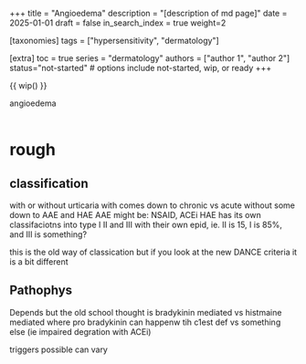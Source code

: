 +++
title = "Angioedema"
description = "[description of md page]"
date = 2025-01-01
draft = false
in_search_index = true
weight=2

[taxonomies]
tags = ["hypersensitivity", "dermatology"]

[extra]
toc = true
series = "dermatology"
authors = ["author 1", "author 2"]
status="not-started" # options include not-started, wip, or ready
+++

{{ wip() }}

angioedema
</br>
</br>

<div class="blur-container">

# rough

## classification

with or without urticaria
with comes down to chronic vs acute
without some down to AAE and HAE
AAE might be: NSAID, ACEi
HAE has its own classifaciotns into type I II and III
with their own epid, ie. II is 15, I is 85%, and III is something?

this is the old way of classication but if you look at the new DANCE criteria it is a bit different

## Pathophys

Depends but the old school thought is bradykinin mediated vs histmaine mediated
where pro bradykinin can happenw tih c1est def vs something else (ie impaired degration with ACEi)

triggers possible can vary

</div>
